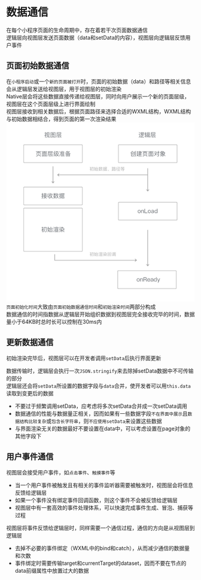 # 数据通信

在每个小程序页面的生命周期中，存在着若干次页面数据通信  
逻辑层向视图层发送页面数据（data和setData的内容），视图层向逻辑层反馈用户事件  

## 页面初始数据通信

在`小程序启动`或一个`新的页面被打开`时，页面的初始数据（data）和路径等相关信息会从逻辑层发送给视图层，用于视图层的初始渲染  
Native层会将这些数据直接传递给视图层，同时向用户展示一个新的页面层级，视图层在这个页面层级上进行界面绘制  
视图层接收到相关数据后，根据页面路径来选择合适的WXML结构，WXML结构与初始数据相结合，得到页面的第一次渲染结果  
![Alt text](./image/image-3.png)  
`页面初始化时间`大致由`页面初始数据通信时间`和`初始渲染时间`两部分构成  
数据通信的时间指数据从逻辑层开始组织数据到视图层完全接收完毕的时间，数据量小于64KB时总时长可以控制在30ms内  

## 更新数据通信

初始渲染完毕后，视图层可以在开发者调用`setData`后执行界面更新  
  
数据传输时，逻辑层会执行一次`JSON.stringify`来去除掉setData数据中不可传输的部分  
逻辑层还会将`setData`所设置的数据字段与`data`合并，使开发者可以用`this.data`读取到变更后的数据  

* 不要过于频繁调用setData，应考虑将多次setData合并成一次setData调用
* 数据通信的性能与数据量正相关，因而如果有一些数据字段`不在界面中展示`且`数据结构比较复杂`或`包含长字符串`，则`不应使用setData`来设置这些数据
* 与界面渲染无关的数据最好不要设置在data中，可以考虑设置在page对象的其他字段下

## 用户事件通信

视图层会接受用户事件，如`点击事件`、`触摸事件`等  

* 当一个用户事件被触发且有相关的事件监听器需要被触发时，视图层会将信息反馈给逻辑层
* 如果一个事件没有绑定事件回调函数，则这个事件不会被反馈给逻辑层
* 视图层中有一套高效的事件处理体系，可以快速完成事件生成、冒泡、捕获等过程

视图层将事件反馈给逻辑层时，同样需要一个通信过程，通信的方向是从视图层到逻辑层  

* 去掉不必要的事件绑定（WXML中的bind和catch），从而减少通信的数据量和次数
* 事件绑定时需要传输target和currentTarget的dataset，因而不要在节点的data前缀属性中放置过大的数据
